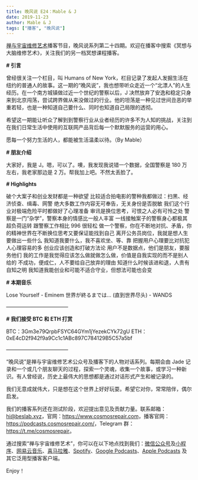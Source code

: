 ```yaml
---
title: 晚风说 E24：Mable & J
date: 2019-11-23
author: Mable & J
tags: ["播客", "晚风说"]
---
```


[禅与宇宙维修艺术](https://www.cosmosrepair.com)播客节目，晚风说系列第二十四期。欢迎在播客中搜索《冥想与大脑维修艺术》，关注我们的另一档冥想课程播客。

**# 引言**

曾经很关注一个栏目，叫 Humans of New York，栏目记录了发起人发掘生活在纽约的普通人的故事。这一期的“晚风说”，我也想带听众走近一个“北漂人”的人生经历。在一个南方城镇做过近一个世纪的警察以后，J 决然放弃了安逸和稳定只身来到北京闯荡，尝试跨界做从来没做过的行业。他的坦荡是一种见过世间丑恶的举重若轻，也是一种知道自己要什么、同时也知道自己局限的透彻。

希望这一期能让听众了解到到警察行业从业者经历的许多不为人知的挑战，关注到在我们日常生活中使用的互联网产品背后每一个默默服务的运营的用心。

愿每一个努力生活的人，都能被生活温柔以待。（By Mable）

**# 朋友介绍**

大家好，我是 J。嗯，可以了。噢，我发现我说错一个数据，全国警察是 180 万左右，我老家那边是 2 万。帮我加上吧。不然太丢脸了。

 **# Highlights** 

破个大案子和创业发财都是一种欲望
比较适合拍电影的警种我都做过：扫黑、经济侦查、缉毒、网警
绝大多数工作内容无可奉告，无关身份是否脱敏
我们这个行业对极端危险平时都做好了心理准备
审讯是换位思考，可恨之人必有可怜之处
警察是一门“杂学”，警察本身的情感比一般人丰富
一线接触案子的警察身心都极其超负荷运转
跟警察工作相比 996 很轻松
做一个警察，你在不断地对抗、矛盾，你的精神世界在不断换位思考又要保证能找到自己
离开公务员岗位，我就是想人生要做出一些什么
我知道我要什么，我不喜欢坐、等、靠
把握用户心理要比对抗犯人心理容易的多
创业应该创造和打破方法论
用户不是数据点，他们是朋友，要服务他们
我的工作是我觉得应该怎么做就做怎么做，价值是自我实现的而不是别人给的
不成功，便成仁，人不要给自己放弃的理由
知道什么时候该进和退，人贵有自知之明
我知道我能创业和可能不适合守业，但想法可能也会变

**# 本期音乐** 

Lose Yourself - Eminem
世界が終るまでは… (直到世界尽头) - WANDS

————————————

**# 我们接受 BTC 和 ETH 打赏**

BTC：3Gm3e79QrpbFSYC64GYm1jYezekCYk72gU
ETH：0xE4cD2f942f9a9Cc1c1ABc897C784129B5C57a5bf

————————————

“晚风说”是禅与宇宙维修艺术公众号及播客下的人物对话系列。每期会由 Jade 记录和一个或几个朋友聊天的过程，探索一个灵魂，收集一个故事，或学习一种新识。有人曾经说，历史上最伟大的思想都是通过对话形式产生和被记录的。

我们无意成就伟大，只是想在这个世界上好好玩耍。希望它对你，常常陪伴，偶尔启发。

我们的播客系列还在测试阶段，欢迎提出意见及贡献力量。联系邮箱：<hi@beslab.xyz>，官网：<https://www.cosmosrepair.com>，播客官网：<https://podcasts.cosmosrepair.com/>，Telegram 群：<https://t.me/cosmosrepair>。

通过搜索“禅与宇宙维修艺术”，你可以在以下地点找到我们：[微信公众号](https://cosmosrepair-1257028016.cos.ap-beijing.myqcloud.com/2019-08-04-qrcode_for_gh_9a7e409c3696_430.jpg)及[小程序](https://cosmosrepair-1257028016.cos.ap-beijing.myqcloud.com/2019-08-04-gh_ec0187a9be05_430.jpg)、[网易云音乐](https://music.163.com/#/djradio?id=793651380)、[喜马拉雅](https://www.ximalaya.com/zhubo/182662946/)、[Spotify](https://open.spotify.com/show/5SfJxMPMoqbGc2zG8ouiuD?si=QcavW9VXQiKTkTuBuWU8nA)、[Google Podcasts](https://podcasts.google.com/?feed=aHR0cHM6Ly9wb2RjYXN0cy5jb3Ntb3NyZXBhaXIuY29tL3Jzcw%3D%3D)、[Apple Podcasts](https://podcasts.apple.com/podcast/id1475254987) 及其它泛用型播客客户端。

Enjoy！